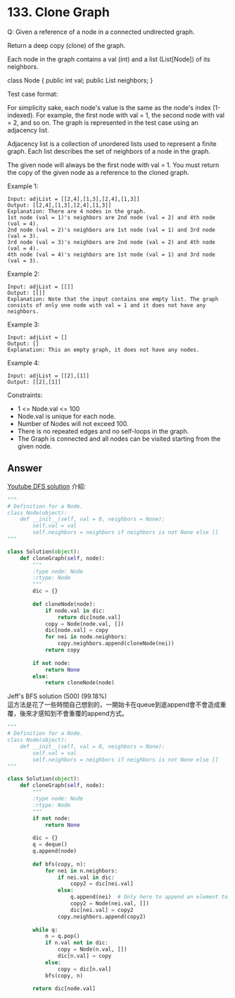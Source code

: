 # 133. Clone Graph
Q: Given a reference of a node in a connected undirected graph.

Return a deep copy (clone) of the graph.

Each node in the graph contains a val (int) and a list (List[Node]) of its neighbors.

class Node {
    public int val;
    public List<Node> neighbors;
}
 

Test case format:

For simplicity sake, each node's value is the same as the node's index (1-indexed). For example, the first node with val = 1, the second node with val = 2, and so on. The graph is represented in the test case using an adjacency list.

Adjacency list is a collection of unordered lists used to represent a finite graph. Each list describes the set of neighbors of a node in the graph.

The given node will always be the first node with val = 1. You must return the copy of the given node as a reference to the cloned graph.

 

Example 1:

```
Input: adjList = [[2,4],[1,3],[2,4],[1,3]]
Output: [[2,4],[1,3],[2,4],[1,3]]
Explanation: There are 4 nodes in the graph.
1st node (val = 1)'s neighbors are 2nd node (val = 2) and 4th node (val = 4).
2nd node (val = 2)'s neighbors are 1st node (val = 1) and 3rd node (val = 3).
3rd node (val = 3)'s neighbors are 2nd node (val = 2) and 4th node (val = 4).
4th node (val = 4)'s neighbors are 1st node (val = 1) and 3rd node (val = 3).
```
Example 2:

```
Input: adjList = [[]]
Output: [[]]
Explanation: Note that the input contains one empty list. The graph consists of only one node with val = 1 and it does not have any neighbors.
```
Example 3:
```
Input: adjList = []
Output: []
Explanation: This an empty graph, it does not have any nodes.
```
Example 4:

```
Input: adjList = [[2],[1]]
Output: [[2],[1]]
``` 

Constraints:
* 1 <= Node.val <= 100
* Node.val is unique for each node.
* Number of Nodes will not exceed 100.
* There is no repeated edges and no self-loops in the graph.
* The Graph is connected and all nodes can be visited starting from the given node.

## Answer
[Youtube DFS solution](https://www.youtube.com/watch?v=e5tNvT1iUXs) 介紹:
```python
"""
# Definition for a Node.
class Node(object):
    def __init__(self, val = 0, neighbors = None):
        self.val = val
        self.neighbors = neighbors if neighbors is not None else []
"""

class Solution(object):
    def cloneGraph(self, node):
        """
        :type node: Node
        :rtype: Node
        """
        dic = {}
        
        def cloneNode(node):
            if node.val in dic:
                return dic[node.val]
            copy = Node(node.val, [])
            dic[node.val] = copy
            for nei in node.neighbors:
                copy.neighbors.append(cloneNode(nei))    
            return copy
        
        if not node:
            return None
        else:
            return cloneNode(node)
```

Jeff's BFS solution (500) (99.18%)\
這方法是花了一些時間自己想到的，一開始卡在queue到底append會不會造成重覆，後來才感知到不會重覆的append方式。
```python
"""
# Definition for a Node.
class Node(object):
    def __init__(self, val = 0, neighbors = None):
        self.val = val
        self.neighbors = neighbors if neighbors is not None else []
"""

class Solution(object):
    def cloneGraph(self, node):
        """
        :type node: Node
        :rtype: Node
        """
        if not node:
            return None
        
        dic = {}
        q = deque()
        q.append(node)
        
        def bfs(copy, n):
            for nei in n.neighbors:
                if nei.val in dic:
                    copy2 = dic[nei.val]
                else:
                    q.append(nei)  # Only here to append an element to queue
                    copy2 = Node(nei.val, [])
                    dic[nei.val] = copy2
                copy.neighbors.append(copy2)
        
        while q:
            n = q.pop()
            if n.val not in dic:
                copy = Node(n.val, [])
                dic[n.val] = copy
            else:
                copy = dic[n.val]
            bfs(copy, n)
        
        return dic[node.val]
```